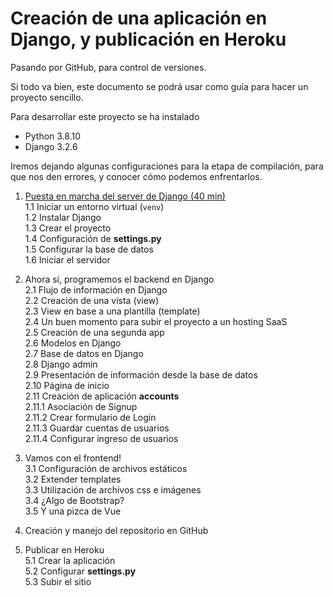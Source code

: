 # Creación de una aplicación en Django, y publicación en Heroku
Pasando por GitHub, para control de versiones.

Si todo va bien, este documento se podrá usar como guía para hacer un proyecto sencillo.

Para desarrollar este proyecto se ha instalado
* Python 3.8.10
* Django 3.2.6

Iremos dejando algunas configuraciones para la etapa de compilación, para que nos den errores, y conocer cómo podemos enfrentarlos.


1. [Puesta en marcha del server de Django (40 min)](https://github.com/gianfranco-s/tutorial-django/blob/main/1.%20Puesta%20en%20marcha%20del%20server%20de%20Django.ipynb)  
  1.1 Iniciar un entorno virtual (`venv`)  
  1.2 Instalar Django  
  1.3 Crear el proyecto  
  1.4 Configuración de **settings.py**  
  1.5 Configurar la base de datos  
  1.6 Iniciar el servidor  

2. Ahora sí, programemos el backend en Django  
  2.1  Flujo de información en Django  
  2.2  Creación de una vista (view)  
  2.3  View en base a una plantilla (template)  
  2.4  Un buen momento para subir el proyecto a un hosting SaaS  
  2.5  Creación de una segunda app  
  2.6  Modelos en Django  
  2.7  Base de datos en Django  
  2.8  Django admin  
  2.9  Presentación de información desde la base de datos  
  2.10 Página de inicio  
  2.11 Creación de aplicación **accounts**  
    2.11.1 Asociación de Signup  
    2.11.2 Crear formulario de Login  
    2.11.3 Guardar cuentas de usuarios  
    2.11.4 Configurar ingreso de usuarios  

3. Vamos con el frontend!  
  3.1 Configuración de archivos estáticos  
  3.2 Extender templates  
  3.3 Utilización de archivos css e imágenes  
  3.4 ¿Algo de Bootstrap?  
  3.5 Y una pizca de Vue  
  
4. Creación y manejo del repositorio en GitHub  

5. Publicar en Heroku  
  5.1 Crear la aplicación  
  5.2 Configurar **settings.py**  
  5.3 Subir el sitio  
  
  
